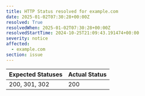 ```yaml
---
title: HTTP Status resolved for example.com
date: 2025-01-02T07:30:28+00:00Z
resolved: True
resolvedWhen: 2025-01-02T07:30:28+00:00Z
resolvedStartTime: 2024-10-25T21:09:43.191474+00:00
severity: notice
affected:
  - example.com
section: issue
---
```


| Expected Statuses | Actual Status  |
|-------------------|----------------|
| 200, 301, 302 | 200 |
